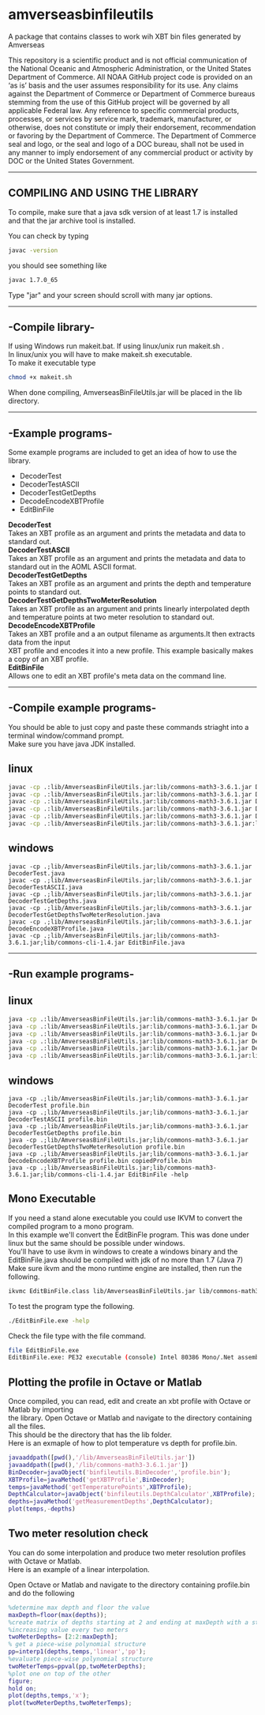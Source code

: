 # amverseasbinfileutils
A package that contains classes to work wih XBT bin files generated by Amverseas<br>

This repository is a scientific product and is not official communication of the National Oceanic and
Atmospheric Administration, or the United States Department of Commerce. All NOAA GitHub project code is
provided on an ‘as is’ basis and the user assumes responsibility for its use. Any claims against the Department of
Commerce or Department of Commerce bureaus stemming from the use of this GitHub project will be governed
by all applicable Federal law. Any reference to specific commercial products, processes, or services by service
mark, trademark, manufacturer, or otherwise, does not constitute or imply their endorsement, recommendation or
favoring by the Department of Commerce. The Department of Commerce seal and logo, or the seal and logo of a
DOC bureau, shall not be used in any manner to imply endorsement of any commercial product or activity by
DOC or the United States Government.

-----------------------------------
**COMPILING AND USING THE LIBRARY**
------------------------------------

To compile, make sure that a java sdk version of at least 1.7 is installed<br>
and that the jar archive tool is installed.<br>

You can check by typing<br> 
```bash
javac -version
```
you should see something like<br>

```bash
javac 1.7.0_65
```

Type "jar" and your screen should scroll with many jar options.<br>


-----------------
-Compile library-
-----------------

If using Windows run makeit.bat. If using linux/unix run makeit.sh .<br>
In linux/unix you will have to make makeit.sh executable.<br>
To make it executable type<br>
```bash
chmod +x makeit.sh
```
When done compiling, AmverseasBinFileUtils.jar will be placed in the lib directory.<br>

--------------------------
-Example programs-
--------------------------

Some example programs are included to get an idea of how to use the library.<br>

* DecoderTest
* DecoderTestASCII
* DecoderTestGetDepths
* DecodeEncodeXBTProfile
* EditBinFile


<b>DecoderTest</b><br>
Takes an XBT profile as an argument and prints the metadata and data to standard out.<br>
<b>DecoderTestASCII</b><br>
Takes an XBT profile as an argument and prints the metadata and data to standard out in the AOML ASCII format.<br>
<b>DecoderTestGetDepths</b><br>
Takes an XBT profile as an argument and prints the depth and temperature points to standard out.<br>
<b>DecoderTestGetDepthsTwoMeterResolution</b><br>
Takes an XBT profile as an argument and prints linearly interpolated depth and temperature points  at
two meter resolution to standard out.<br>
<b>DecodeEncodeXBTProfile</b><br>
Takes an XBT profile and a an output filename as arguments.It then extracts data from the input <br>
XBT profile and encodes it into a new profile. This example basically makes a copy of an XBT profile.<br>
<b>EditBinFile</b><br>
Allows one to edit an XBT profile's meta data on the command line.<br>

--------------------------
-Compile example programs-
--------------------------

You should be able to just copy and paste these commands striaght into a terminal window/command prompt.<br>
Make sure you have java JDK installed.<br>

linux
-----
```bash
javac -cp .:lib/AmverseasBinFileUtils.jar:lib/commons-math3-3.6.1.jar DecoderTest.java
javac -cp .:lib/AmverseasBinFileUtils.jar:lib/commons-math3-3.6.1.jar DecoderTestASCII.java
javac -cp .:lib/AmverseasBinFileUtils.jar:lib/commons-math3-3.6.1.jar DecoderTestGetDepths.java
javac -cp .:lib/AmverseasBinFileUtils.jar:lib/commons-math3-3.6.1.jar DecoderTestGetDepthsTwoMeterResolution.java
javac -cp .:lib/AmverseasBinFileUtils.jar:lib/commons-math3-3.6.1.jar DecodeEncodeXBTProfile.java
javac -cp .:lib/AmverseasBinFileUtils.jar:lib/commons-math3-3.6.1.jar:lib/commons-cli-1.4.jar EditBinFile.java
```
windows
-------
```widnowsbatch
javac -cp .;lib/AmverseasBinFileUtils.jar;lib/commons-math3-3.6.1.jar DecoderTest.java
javac -cp .;lib/AmverseasBinFileUtils.jar;lib/commons-math3-3.6.1.jar DecoderTestASCII.java
javac -cp .;lib/AmverseasBinFileUtils.jar;lib/commons-math3-3.6.1.jar DecoderTestGetDepths.java
javac -cp .;lib/AmverseasBinFileUtils.jar;lib/commons-math3-3.6.1.jar DecoderTestGetDepthsTwoMeterResolution.java
javac -cp .;lib/AmverseasBinFileUtils.jar;lib/commons-math3-3.6.1.jar DecodeEncodeXBTProfile.java
javac -cp .;lib/AmverseasBinFileUtils.jar;lib/commons-math3-3.6.1.jar;lib/commons-cli-1.4.jar EditBinFile.java
```
----------------------
-Run example programs-
----------------------

linux
-----
```bash
java -cp .:lib/AmverseasBinFileUtils.jar:lib/commons-math3-3.6.1.jar DecoderTest profile.bin
java -cp .:lib/AmverseasBinFileUtils.jar:lib/commons-math3-3.6.1.jar DecoderTestASCII profile.bin
java -cp .:lib/AmverseasBinFileUtils.jar:lib/commons-math3-3.6.1.jar DecoderTestGetDepths profile.bin
java -cp .:lib/AmverseasBinFileUtils.jar:lib/commons-math3-3.6.1.jar DecoderTestGetDepthsTwoMeterResolution profile.bin
java -cp .:lib/AmverseasBinFileUtils.jar:lib/commons-math3-3.6.1.jar DecodeEncodeXBTProfile profile.bin copiedProfile.bin
java -cp .:lib/AmverseasBinFileUtils.jar:lib/commons-math3-3.6.1.jar:lib/commons-cli-1.4.jar EditBinFile -help
```
windows
-------
```windows batch
java -cp .;lib/AmverseasBinFileUtils.jar;lib/commons-math3-3.6.1.jar DecoderTest profile.bin
java -cp .;lib/AmverseasBinFileUtils.jar;lib/commons-math3-3.6.1.jar DecoderTestASCII profile.bin
java -cp .;lib/AmverseasBinFileUtils.jar;lib/commons-math3-3.6.1.jar DecoderTestGetDepths profile.bin
java -cp .;lib/AmverseasBinFileUtils.jar;lib/commons-math3-3.6.1.jar DecoderTestGetDepthsTwoMeterResolution profile.bin
java -cp .;lib/AmverseasBinFileUtils.jar;lib/commons-math3-3.6.1.jar DecodeEncodeXBTProfile profile.bin copiedProfile.bin
java -cp .;lib/AmverseasBinFileUtils.jar;lib/commons-math3-3.6.1.jar;lib/commons-cli-1.4.jar EditBinFile -help

```

Mono Executable
---------------

If you need a stand alone executable you could use IKVM to convert the compiled program to a mono program.<br>
In this example we'll convert the EditBinFle program. This was done under linux but the same should be possible under windows.<br>
You'll have to use ikvm in windows to create a windows binary and the EditBinFile.java should be compiled with jdk of no more than 1.7 (Java 7)<br>
Make sure ikvm and the mono runtime engine are installed, then run the following.<br>
```bash
ikvmc EditBinFile.class lib/AmverseasBinFileUtils.jar lib/commons-math3-3.6.1.jar lib/commons-cli-1.4.jar
```
To test the program type the following.<br>
```bash
./EditBinFile.exe -help
```
Check the file type with the file command.<br>
```bash
file EditBinFile.exe
EditBinFile.exe: PE32 executable (console) Intel 80386 Mono/.Net assembly, for MS Windows
```

Plotting the profile in Octave or Matlab
----------------------------------------
Once compiled, you can read, edit and create an xbt profile with Octave or Matlab by importing<br>
the library. Open Octave or Matlab and navigate to the directory containing all the files.<br>
This should be the directory that has the lib folder.<br>
Here is an exmaple of how to plot temperature vs depth for profile.bin.<br>
```matlab
javaaddpath([pwd(),'/lib/AmverseasBinFileUtils.jar'])
javaaddpath([pwd(),'/lib/commons-math3-3.6.1.jar'])
BinDecoder=javaObject('binfileutils.BinDecoder','profile.bin');
XBTProfile=javaMethod('getXBTProfile',BinDecoder);
temps=javaMethod('getTemperaturePoints',XBTProfile);
DepthCalculator=javaObject('binfileutils.DepthCalculator',XBTProfile);
depths=javaMethod('getMeasurementDepths',DepthCalculator);
plot(temps,-depths)
```

Two meter resolution check
--------------------------

You can do some interpolation and produce two meter resolution profiles with Octave or Matlab.<br>
Here is an example of a linear interpolation.<br>

Open Octave or Matlab and navigate to the directory containing profile.bin and do the following<br>
```matlab
%determine max depth and floor the value
maxDepth=floor(max(depths));
%create matrix of depths starting at 2 and ending at maxDepth with a step of 2
%increasing value every two meters
twoMeterDepths= [2:2:maxDepth];
% get a piece-wise polynomial structure
pp=interp1(depths,temps,'linear','pp');
%evaluate piece-wise polynomial structure
twoMeterTemps=ppval(pp,twoMeterDepths);
%plot one on top of the other
figure;
hold on;
plot(depths,temps,'x');
plot(twoMeterDepths,twoMeterTemps);
```



